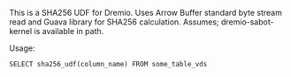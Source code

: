 This is a SHA256 UDF for Dremio.
Uses Arrow Buffer standard byte stream read and Guava library for SHA256 calculation.
Assumes; dremio-sabot-kernel is available in path. 

Usage:
```
SELECT sha256_udf(column_name) FROM some_table_vds
```
